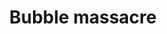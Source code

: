 ---
layout: default
category: bts
tags: ["bubbles"]
video: "https://player.vimeo.com/video/214231661?badge=0&amp;autopause=0&amp;player_id=0&amp;app_id=72231"
title: "Bubble massacre"
thumbnail: "https://i.vimeocdn.com/video/630653529_295x166.jpg?r=pad"
---
